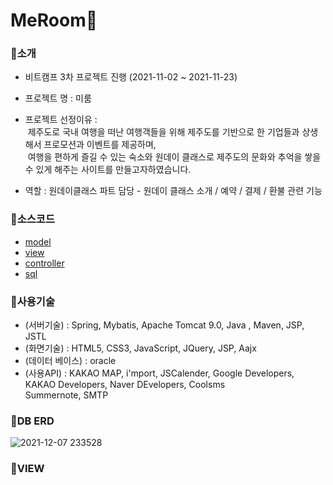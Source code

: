 # MeRoom🏡
### 📌소개
   - 비트캠프 3차 프로젝트 진행 (2021-11-02 ~ 2021-11-23)
   - 프로젝트 명 : 미룸
   - 프로젝트 선정이유 : 
   <br>&nbsp;제주도로 국내 여행을 떠난 여행객들을 위해 제주도를 기반으로 한 기업들과 상생해서 프로모션과 이벤트를 제공하며, 
   <br>&nbsp;여행을 편하게 즐길 수 있는 숙소와 원데이 클래스로 제주도의 문화와 추억을 쌓을 수 있게 해주는 사이트를 만들고자하였습니다.

   - 역할 : 원데이클래스 파트 담당 - 원데이 클래스 소개 / 예약 / 결제 / 환불 관련 기능
       
          
### 📌소스코드
  * [model](https://github.com/seolbb/final-project/tree/main/MeRoom/src/main/java/com/spring/mr/vo/oneday)
  * [view](https://github.com/seolbb/final-project/tree/main/MeRoom/src/main/webapp)
  * [controller](https://github.com/seolbb/final-project/blob/main/MeRoom/src/main/java/com/spring/mr/controller/oneday/OnedayClassController.java)
  * [sql](https://github.com/seolbb/final-project/tree/main/MeRoom/sql)


### 📌사용기술
  * (서버기술) : Spring, Mybatis, Apache Tomcat 9.0, Java , Maven, JSP, JSTL
  * (화면기술) : HTML5, CSS3, JavaScript, JQuery, JSP, Aajx
  * (데이터 베이스) : oracle
  * (사용API) : KAKAO MAP, i'mport, JSCalender, Google Developers, KAKAO Developers, Naver DEvelopers, Coolsms<br>
          Summernote, SMTP 
          
          
### 📌DB ERD
![2021-12-07 233528](https://user-images.githubusercontent.com/92971809/145048625-b4f97d22-a140-464d-ae8a-c63ccd8cc491.png)


### 📌VIEW
